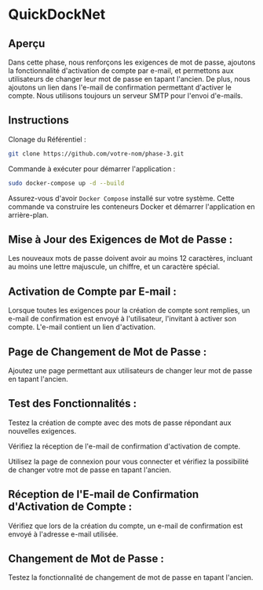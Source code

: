 # QuickDockNet

## Aperçu
Dans cette phase, nous renforçons les exigences de mot de passe, ajoutons la fonctionnalité d'activation de compte par e-mail, et permettons aux utilisateurs de changer leur mot de passe en tapant l'ancien. De plus, nous ajoutons un lien dans l'e-mail de confirmation permettant d'activer le compte. Nous utilisons toujours un serveur SMTP pour l'envoi d'e-mails.

## Instructions
Clonage du Référentiel :

```bash
git clone https://github.com/votre-nom/phase-3.git
```

Commande à exécuter pour démarrer l'application :

```bash
sudo docker-compose up -d --build
```

Assurez-vous d'avoir `Docker Compose` installé sur votre système. Cette commande va construire les conteneurs Docker et démarrer l'application en arrière-plan.

## Mise à Jour des Exigences de Mot de Passe :

Les nouveaux mots de passe doivent avoir au moins 12 caractères, incluant au moins une lettre majuscule, un chiffre, et un caractère spécial.

## Activation de Compte par E-mail :

Lorsque toutes les exigences pour la création de compte sont remplies, un e-mail de confirmation est envoyé à l'utilisateur, l'invitant à activer son compte. L'e-mail contient un lien d'activation.

## Page de Changement de Mot de Passe :

Ajoutez une page permettant aux utilisateurs de changer leur mot de passe en tapant l'ancien.

## Test des Fonctionnalités :

Testez la création de compte avec des mots de passe répondant aux nouvelles exigences.

Vérifiez la réception de l'e-mail de confirmation d'activation de compte.

Utilisez la page de connexion pour vous connecter et vérifiez la possibilité de changer votre mot de passe en tapant l'ancien.


## Réception de l'E-mail de Confirmation d'Activation de Compte :

Vérifiez que lors de la création du compte, un e-mail de confirmation est envoyé à l'adresse e-mail utilisée.

## Changement de Mot de Passe :

Testez la fonctionnalité de changement de mot de passe en tapant l'ancien.
